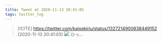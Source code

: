 ```yaml
---
title: Tweet at 2020-11-13 20:41:05
tags: twitter_log
---
```


> [!CITE] https://twitter.com/kaisekiriu/status/1327214900838449152 (2020-11-13 20:41:05)
> ![](https://twitter.com/kaisekiriu/status/1327214900838449152)
> ひっ…
